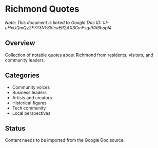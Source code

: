 # Richmond Quotes

*Note: This document is linked to Google Doc ID: 1J-eHxUQmQz2F7it3NkS5IrwER2AX3CmFsgJVABbopl4*

## Overview
Collection of notable quotes about Richmond from residents, visitors, and community leaders.

## Categories
- Community voices
- Business leaders
- Artists and creators
- Historical figures
- Tech community
- Local perspectives

## Status
Content needs to be imported from the Google Doc source.